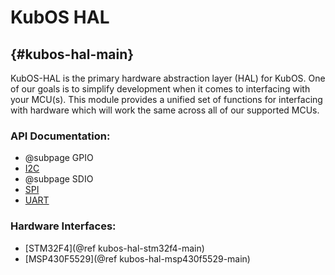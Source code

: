 # KubOS HAL
## {#kubos-hal-main}

KubOS-HAL is the primary hardware abstraction layer (HAL) for KubOS. One of our goals is to simplify development when it comes to interfacing with your MCU(s). This module provides a unified set of functions for interfacing with hardware which will work the same across all of our supported MCUs.

### API Documentation:

 - @subpage GPIO
 - [I2C](docs/i2c.md)
 - @subpage SDIO
 - [SPI](docs/spi.md)
 - [UART](docs/uart.md)

### Hardware Interfaces:

 - [STM32F4](@ref kubos-hal-stm32f4-main)
 - [MSP430F5529](@ref kubos-hal-msp430f5529-main)
